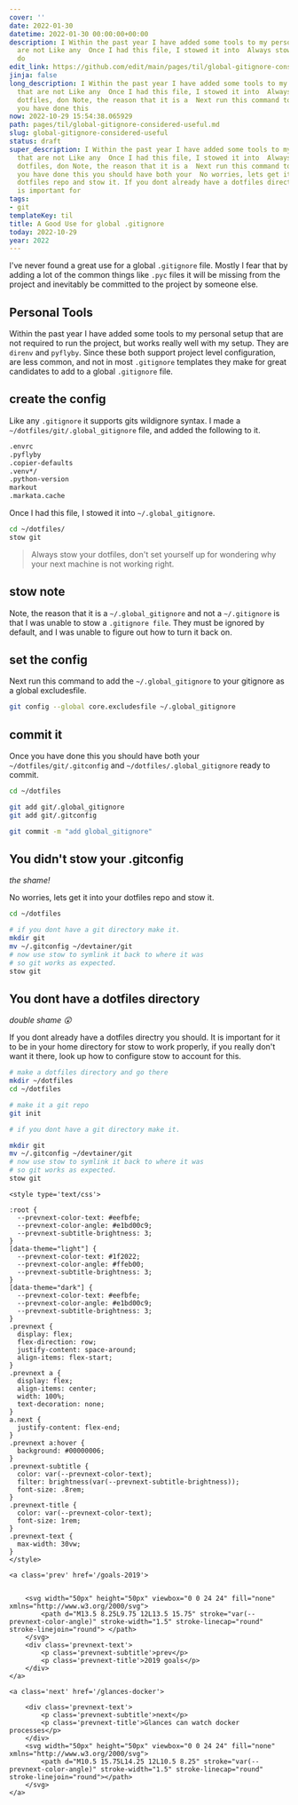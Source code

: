 ```yaml
---
cover: ''
date: 2022-01-30
datetime: 2022-01-30 00:00:00+00:00
description: I Within the past year I have added some tools to my personal setup that
  are not Like any  Once I had this file, I stowed it into  Always stow your dotfiles,
  do
edit_link: https://github.com/edit/main/pages/til/global-gitignore-considered-useful.md
jinja: false
long_description: I Within the past year I have added some tools to my personal setup
  that are not Like any  Once I had this file, I stowed it into  Always stow your
  dotfiles, don Note, the reason that it is a  Next run this command to add the  Once
  you have done this
now: 2022-10-29 15:54:38.065929
path: pages/til/global-gitignore-considered-useful.md
slug: global-gitignore-considered-useful
status: draft
super_description: I Within the past year I have added some tools to my personal setup
  that are not Like any  Once I had this file, I stowed it into  Always stow your
  dotfiles, don Note, the reason that it is a  Next run this command to add the  Once
  you have done this you should have both your  No worries, lets get it into your
  dotfiles repo and stow it. If you dont already have a dotfiles directry you should.  It
  is important for
tags:
- git
templateKey: til
title: A Good Use for global .gitignore
today: 2022-10-29
year: 2022
---
```


I've never found a great use for a global `.gitignore` file.  Mostly I fear
that by adding a lot of the common things like `.pyc` files it will be missing
from the project and inevitably be committed to the project by someone else.

## Personal Tools

Within the past year I have added some tools to my personal setup that are not
required to run the project, but works really well with my setup.  They are
`direnv` and `pyflyby`.  Since these both support project level configuration,
are less common, and not in most  `.gitignore` templates they make for great
candidates to add to a global `.gitignore` file.

## create the config

Like any `.gitignore` it supports gits wildignore syntax.  I made a
`~/dotfiles/git/.global_gitignore` file, and added the following to it.

```bash
.envrc
.pyflyby
.copier-defaults
.venv*/
.python-version
markout
.markata.cache
```

Once I had this file, I stowed it into `~/.global_gitignore`.

``` bash
cd ~/dotfiles/
stow git
```

> Always stow your dotfiles, don't set yourself up for wondering why your next
> machine is not working right.

## stow note

Note, the reason that it is a `~/.global_gitignore` and not a `~/.gitignore` is
that I was unable to stow a `.gitignore file`.  They must be ignored by
default, and I was unable to figure out how to turn it back on.

## set the config

Next run this command to add the `~/.global_gitignore` to your gitignore as a
global excludesfile.

```bash
git config --global core.excludesfile ~/.global_gitignore
```

## commit it

Once you have done this you should have both your `~/dotfiles/git/.gitconfig`
and `~/dotfiles/.global_gitignore` ready to commit.

```bash
cd ~/dotfiles

git add git/.global_gitignore
git add git/.gitconfig

git commit -m "add global_gitignore"
```

## You didn't stow your .gitconfig

_the shame!_

No worries, lets get it into your dotfiles repo and stow it.

```bash
cd ~/dotfiles

# if you dont have a git directory make it.
mkdir git
mv ~/.gitconfig ~/devtainer/git
# now use stow to symlink it back to where it was
# so git works as expected.
stow git
```

## You dont have a dotfiles directory

_double shame 😲_

If you dont already have a dotfiles directry you should.  It is important for
it to be in your home directory for stow to work properly, if you really don't
want it there, look up how to configure stow to account for this.

```bash
# make a dotfiles directory and go there
mkdir ~/dotfiles
cd ~/dotfiles

# make it a git repo
git init

# if you dont have a git directory make it.

mkdir git
mv ~/.gitconfig ~/devtainer/git
# now use stow to symlink it back to where it was
# so git works as expected.
stow git
```
<div class='prevnext'>

    <style type='text/css'>

    :root {
      --prevnext-color-text: #eefbfe;
      --prevnext-color-angle: #e1bd00c9;
      --prevnext-subtitle-brightness: 3;
    }
    [data-theme="light"] {
      --prevnext-color-text: #1f2022;
      --prevnext-color-angle: #ffeb00;
      --prevnext-subtitle-brightness: 3;
    }
    [data-theme="dark"] {
      --prevnext-color-text: #eefbfe;
      --prevnext-color-angle: #e1bd00c9;
      --prevnext-subtitle-brightness: 3;
    }
    .prevnext {
      display: flex;
      flex-direction: row;
      justify-content: space-around;
      align-items: flex-start;
    }
    .prevnext a {
      display: flex;
      align-items: center;
      width: 100%;
      text-decoration: none;
    }
    a.next {
      justify-content: flex-end;
    }
    .prevnext a:hover {
      background: #00000006;
    }
    .prevnext-subtitle {
      color: var(--prevnext-color-text);
      filter: brightness(var(--prevnext-subtitle-brightness));
      font-size: .8rem;
    }
    .prevnext-title {
      color: var(--prevnext-color-text);
      font-size: 1rem;
    }
    .prevnext-text {
      max-width: 30vw;
    }
    </style>
    
    <a class='prev' href='/goals-2019'>
    

        <svg width="50px" height="50px" viewbox="0 0 24 24" fill="none" xmlns="http://www.w3.org/2000/svg">
            <path d="M13.5 8.25L9.75 12L13.5 15.75" stroke="var(--prevnext-color-angle)" stroke-width="1.5" stroke-linecap="round" stroke-linejoin="round"> </path>
        </svg>
        <div class='prevnext-text'>
            <p class='prevnext-subtitle'>prev</p>
            <p class='prevnext-title'>2019 goals</p>
        </div>
    </a>
    
    <a class='next' href='/glances-docker'>
    
        <div class='prevnext-text'>
            <p class='prevnext-subtitle'>next</p>
            <p class='prevnext-title'>Glances can watch docker processes</p>
        </div>
        <svg width="50px" height="50px" viewbox="0 0 24 24" fill="none" xmlns="http://www.w3.org/2000/svg">
            <path d="M10.5 15.75L14.25 12L10.5 8.25" stroke="var(--prevnext-color-angle)" stroke-width="1.5" stroke-linecap="round" stroke-linejoin="round"></path>
        </svg>
    </a>
  </div>